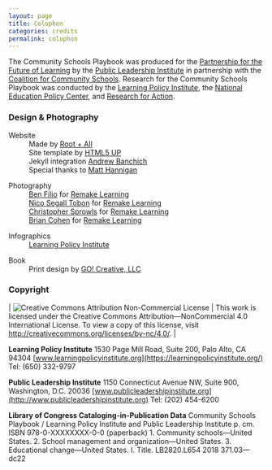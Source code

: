 ```yaml
---
layout: page
title: Colophon
categories: credits
permalink: colophon
---
```


The Community Schools Playbook was produced for the [Partnership for the Future of Learning](https://futureforlearning.org/) by the [Public Leadership Institute](http://publicleadershipinstitute.org/) in partnership with the [Coalition for Community Schools](http://www.communityschools.org/). Research for the Community Schools Playbook was conducted by the [Learning Policy Institute](https://learningpolicyinstitute.org/), the [National Education Policy Center](https://nepc.colorado.edu/), and [Research for Action](https://www.researchforaction.org/).

### Design & Photography

<div>
<dl>
<dt>Website</dt>
<dd>Made by <a href="http://rootandall.com/">Root + All</a></dd>
<dd>Site template by <a href="https://html5up.net">HTML5 UP</a></dd>
<dd>Jekyll integration <a href="https://andrewbanchi.ch">Andrew Banchich</a></dd>
<dd>Special thanks to <a href="https://github.com/matthannigan">Matt Hannigan</a></dd>
</dl>

<dl>
<dt>Photography</dt>
<dd><a href="https://benfilio.com/">Ben Filio</a> for <a href="https://remakelearning.org/">Remake Learning</a></dd>
<dd><a href="http://www.nicosegalltobon.com/">Nico Segall Tobon</a> for <a href="https://remakelearning.org/">Remake Learning</a></dd>
<dd><a href="http://christophersprowls.com/">Christopher Sprowls</a> for <a href="https://remakelearning.org/">Remake Learning</a></dd>
<dd><a href="http://www.briancohenphotography.com/">Brian Cohen</a> for <a href="https://remakelearning.org/">Remake Learning</a></dd>
</dl>
<dl>
<dt>Infographics</dt>
<dd><a href="https://learningpolicyinstitute.org/">Learning Policy Institute</a></dd>
</dl>
<dl>
<dt>Book</dt>
<dd>Print design by <a href="http://go-creative.net/">GO! Creative, LLC</a></dd>
</dl>
</div>

### Copyright

| ![Creative Commons Attribution Non-Commercial License](https://mirrors.creativecommons.org/presskit/buttons/88x31/svg/by-nd.svg) | This work is licensed under the Creative Commons Attribution—NonCommercial 4.0 International License. To view a copy of this license, visit http://creativecommons.org/licenses/by-nc/4.0/. |


**Learning Policy Institute**
  1530 Page Mill Road, Suite 200, Palo Alto, CA 94304
  [www.learningpolicyinstitute.org](https://learningpolicyinstitute.org/)
  Tel: (650) 332-9797

**Public Leadership Institute**
  1150 Connecticut Avenue NW, Suite 900, Washington, D.C. 20036
  [www.publicleadershipinstitute.org](http://www.publicleadershipinstitute.org)
  Tel: (202) 454-6200

**Library of Congress Cataloging-in-Publication Data**
  Community Schools Playbook / Learning Policy Institute and Public Leadership Institute
    p. cm.
      ISBN 978-0-XXXXXXXX-0-0 (paperback)
        1.  Community schools—United States.  2. School management and organization—United States.  3.  Educational change—United States.  I. Title.
  LB2820.L654   2018
    371.03—dc22
